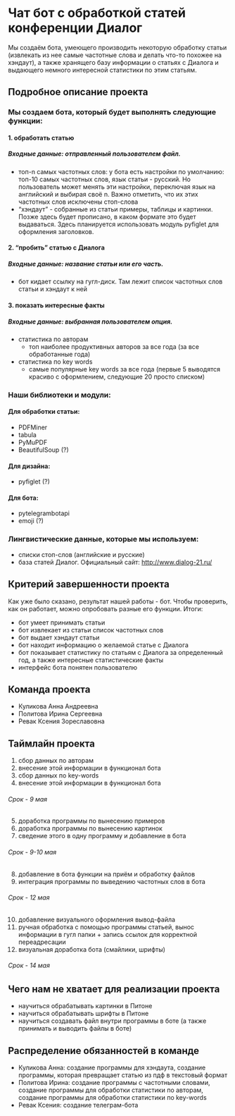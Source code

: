 # Чат бот с обработкой статей конференции Диалог
Мы создаём бота, умеющего производить некоторую обработку статьи (извлекать из нее самые частотные слова и делать что-то похожее на хэндаут), а также хранящего базу информации о статьях с Диалога и выдающего немного интересной статистики по этим статьям.

## Подробное описание проекта

### Мы создаем бота, который будет выполнять следующие функции:
#### 1. обработать статью  
##### Входные данные: отправленный пользователем файл.  
* топ-n самых частотных слов: у бота есть настройки по умолчанию: топ-10 самых частотных слов, язык статьи - русский. Но пользователь может менять эти настройки, переключая язык на английский и выбирая своё n. Важно отметить, что их этих частотных слов исключены стоп-слова
* “хэндаут” - собранные из статьи примеры, таблицы и картинки. Позже здесь будет прописано, в каком формате это будет выдаваться. Здесь планируется использовать модуль pyfiglet для оформления заголовков. 
#### 2. “пробить” статью с Диалога
##### Входные данные: название статьи или его часть.
* бот кидает ссылку на гугл-диск. Там лежит список частотных слов статьи и хэндаут к ней
#### 3. показать интересные факты
##### Входные данные: выбранная пользователем опция.
* статистика по авторам 
  * топ наиболее продуктивных авторов за все года (за все обработанные года)
* статистика по key words
  * самые популярные key words за все года (первые 5 выводятся красиво с оформлением, следующие 20 просто списком)

### Наши библиотеки и модули:
#### Для обработки статьи:
* PDFMiner
* tabula
* PyMuPDF
* BeautifulSoup (?)
#### Для дизайна:
* pyfiglet  (?)
#### Для бота:
* pytelegrambotapi 
* emoji   (?)

### Лингвистические данные, которые мы используем:
* списки стоп-слов (английские и русские)
* база статей Диалог. Официальный сайт: http://www.dialog-21.ru/ 

## Критерий завершенности проекта

Как уже было сказано, результат нашей работы - бот. Чтобы проверить, как он работает, можно опробовать разные его функции. Итоги:
  * бот умеет принимать статьи
  * бот извлекает из статьи список частотных слов
  * бот выдает хэндаут статьи
  * бот находит информацию о желаемой статье с Диалога
  * бот показывает статистику по статьям с Диалога за определенный год, а также интересные статистические факты
  * интерфейс бота понятен пользователю


## Команда проекта

- Куликова Анна Андреевна  
- Политова Ирина Сергеевна
- Ревак Ксения Зореславовна

## Таймлайн проекта

1.  сбор данных по авторам
2. внесение этой информации в функционал бота
3. сбор данных по key-words
4. внесение этой информации в функционал бота
###### Срок - 9 мая
5. доработка программы по вынесению примеров 
6. доработка программы по вынесению картинок
7. сведение этого в одну программу и добавление в бота
###### Срок - 9-10 мая
8. добавление в бота функции на приём и обработку файлов
9. интеграция программы по выведению частотных слов в бота
###### Срок - 12 мая
10. добавление визуального оформления вывод-файла
11. ручная обработка с помощью программы статьей, вынос информации в гугл папки + запись ссылок для корректной переадресации 
12. визуальная доработка бота (смайлики, шрифты)
###### Срок - 14 мая

## Чего нам не хватает для реализации проекта

* научиться обрабатывать картинки в Питоне
* научиться обрабатывать шрифты в Питоне
* научиться создавать файл внутри программы в боте (а также принимать и выводить файлы в боте)

## Распределение обязанностей в команде

* Куликова Анна: создание программы для хэндаута, создание программы, которая превращает статью из пдф в текстовый формат
* Политова Ирина: создание программы с частотными словами, создание программы для обработки статистики по авторам, создание программы для обработки статистики по key-words
* Ревак Ксения: создание телеграм-бота
